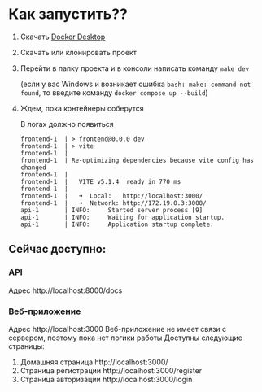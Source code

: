 # Как запустить??
1. Скачать [Docker Desktop](https://www.docker.com/products/docker-desktop/)
2. Скачать или клонировать проект
3. Перейти в папку проекта и в консоли написать команду `make dev`

   (если у вас Windows и возникает ошибка `bash: make: command not found`, то введите команду `docker compose up --build`)
4. Ждем, пока контейнеры соберутся

   В логах должно появиться
   ```
   frontend-1  | > frontend@0.0.0 dev
   frontend-1  | > vite
   frontend-1  | 
   frontend-1  | Re-optimizing dependencies because vite config has changed
   frontend-1  | 
   frontend-1  |   VITE v5.1.4  ready in 770 ms
   frontend-1  | 
   frontend-1  |   ➜  Local:   http://localhost:3000/
   frontend-1  |   ➜  Network: http://172.19.0.3:3000/
   api-1       | INFO:     Started server process [9]
   api-1       | INFO:     Waiting for application startup.
   api-1       | INFO:     Application startup complete.
   ```

## Сейчас доступно:
### API 
Адрес http://localhost:8000/docs
### Bеб-приложение 
Адрес http://localhost:3000 
Веб-приложение не имеет связи с сервером, поэтому пока нет логики работы
Доступны следующие страницы:
1. Домашняя страница http://localhost:3000/
2. Страница регистрации http://localhost:3000/register
3. Страница авторизации http://localhost:3000/login
